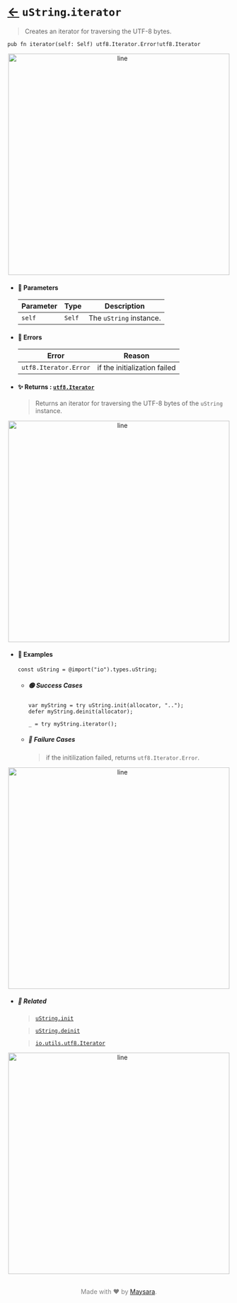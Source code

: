 # [←](../uString.md) `uString`.`iterator`

> Creates an iterator for traversing the UTF-8 bytes.

```zig
pub fn iterator(self: Self) utf8.Iterator.Error!utf8.Iterator
```


<div align="center">
<img src="https://raw.githubusercontent.com/Super-ZIG/io/refs/heads/main/dist/img/md/line.png" alt="line" style="width:500px;"/>
</div>

- #### 🧩 Parameters

    | Parameter | Type   | Description             |
    | --------- | ------ | ----------------------- |
    | `self`    | `Self` | The `uString` instance. |

- #### 🚫 Errors

    | Error                 | Reason                       |
    | --------------------- | ---------------------------- |
    | `utf8.Iterator.Error` | if the initialization failed |

- #### ✨ Returns : [`utf8.Iterator`](../../../utils/utf8/api/Iterator.md)

    > Returns an iterator for traversing the UTF-8 bytes of the `uString` instance.

<div align="center">
<img src="https://raw.githubusercontent.com/Super-ZIG/io/refs/heads/main/dist/img/md/line.png" alt="line" style="width:500px;"/>
</div>

- #### 🧪 Examples

    ```zig
    const uString = @import("io").types.uString;
    ```

    - ##### 🟢 Success Cases

        ```zig
        var myString = try uString.init(allocator, "..");
        defer myString.deinit(allocator);

        _ = try myString.iterator();
        ```

    - ##### 🔴 Failure Cases

        > if the initilization failed, returns `utf8.Iterator.Error`.

<div align="center">
<img src="https://raw.githubusercontent.com/Super-ZIG/io/refs/heads/main/dist/img/md/line.png" alt="line" style="width:500px;"/>
</div>

- ##### 🔗 Related

  > [`uString.init`](./init.md)

  > [`uString.deinit`](./deinit.md)

  > [`io.utils.utf8.Iterator`](../../../utils/utf8/api/Iterator.md)

<div align="center">
<img src="https://raw.githubusercontent.com/Super-ZIG/io/refs/heads/main/dist/img/md/line.png" alt="line" style="width:500px;"/>
</div>

<p align="center" style="color:grey;"><br />Made with ❤️ by <a href="http://github.com/maysara-elshewehy" target="blank">Maysara</a>.</p>